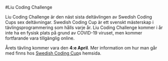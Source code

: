 #Liu Coding Challenge

Liu Coding Challenge är den näst sista deltävlingen av Swedish Coding Cups sex deltävningar. Swedish Coding Cup är ett svenskt mästerskap i tävlingsprogrammering som hålls varje år. Liu Coding Challenge kommer i år inte ha en fysisk plats på grund av COVID-19 viruset, men kommer fortfarande vara tillgänglig online.

Årets tävling kommer vara den __4:e April__. Mer information om hur man går med finns hos [Swedish Coding Cup](https://codingcup.se/)s hemsida.
